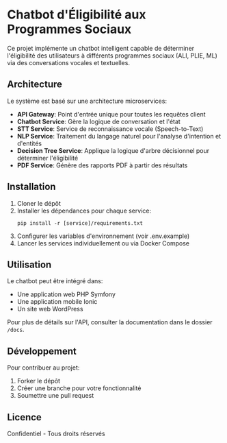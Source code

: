 ﻿# Chatbot d'Éligibilité aux Programmes Sociaux

Ce projet implémente un chatbot intelligent capable de déterminer l'éligibilité des utilisateurs à différents programmes sociaux (ALI, PLIE, ML) via des conversations vocales et textuelles.

## Architecture
Le système est basé sur une architecture microservices:
- **API Gateway**: Point d'entrée unique pour toutes les requêtes client
- **Chatbot Service**: Gère la logique de conversation et l'état
- **STT Service**: Service de reconnaissance vocale (Speech-to-Text)
- **NLP Service**: Traitement du langage naturel pour l'analyse d'intention et d'entités
- **Decision Tree Service**: Applique la logique d'arbre décisionnel pour déterminer l'éligibilité
- **PDF Service**: Génère des rapports PDF à partir des résultats

## Installation
1. Cloner le dépôt
2. Installer les dépendances pour chaque service:
   ```
   pip install -r [service]/requirements.txt
   ```
3. Configurer les variables d'environnement (voir .env.example)
4. Lancer les services individuellement ou via Docker Compose

## Utilisation
Le chatbot peut être intégré dans:
- Une application web PHP Symfony
- Une application mobile Ionic
- Un site web WordPress

Pour plus de détails sur l'API, consulter la documentation dans le dossier `/docs`.

## Développement
Pour contribuer au projet:
1. Forker le dépôt
2. Créer une branche pour votre fonctionnalité
3. Soumettre une pull request

## Licence
Confidentiel - Tous droits réservés
